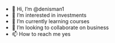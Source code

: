 - 👋 Hi, I’m @denisman1
- 👀 I’m interested in investments
- 🌱 I’m currently learning courses
- 💞️ I’m looking to collaborate on business
- 📫 How to reach me yes

<!---
denisman1/denisman1 is a ✨ special ✨ repository because its `README.md` (this file) appears on your GitHub profile.
You can click the Preview link to take a look at your changes.
--->
